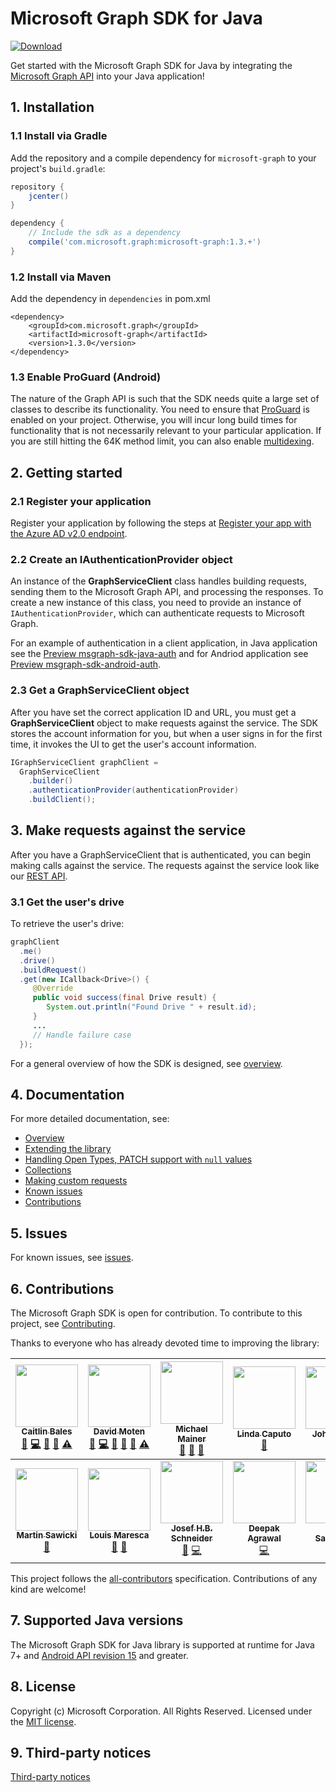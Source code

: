 # Microsoft Graph SDK for Java

[ ![Download](https://api.bintray.com/packages/microsoftgraph/Maven/microsoft-graph/images/download.svg) ](https://bintray.com/microsoftgraph/Maven/microsoft-graph/_latestVersion)


Get started with the Microsoft Graph SDK for Java by integrating the [Microsoft Graph API](https://graph.microsoft.io/en-us/getting-started) into your Java application!

## 1. Installation

### 1.1 Install via Gradle

Add the repository and a compile dependency for `microsoft-graph` to your project's `build.gradle`:

```gradle
repository {
    jcenter()
}

dependency {
    // Include the sdk as a dependency
    compile('com.microsoft.graph:microsoft-graph:1.3.+')
}
```

### 1.2 Install via Maven
Add the dependency in `dependencies` in pom.xml
```dependency
<dependency>
	<groupId>com.microsoft.graph</groupId>
	<artifactId>microsoft-graph</artifactId>
	<version>1.3.0</version>
</dependency>
```

### 1.3 Enable ProGuard (Android)
The nature of the Graph API is such that the SDK needs quite a large set of classes to describe its functionality. You need to ensure that [ProGuard](https://developer.android.com/studio/build/shrink-code.html) is enabled on your project. Otherwise, you will incur long build times for functionality that is not necessarily relevant to your particular application. If you are still hitting the 64K method limit, you can also enable [multidexing](https://developer.android.com/studio/build/multidex.html).

## 2. Getting started

### 2.1 Register your application

Register your application by following the steps at [Register your app with the Azure AD v2.0 endpoint](https://developer.microsoft.com/en-us/graph/docs/concepts/auth_register_app_v2).

### 2.2 Create an IAuthenticationProvider object

An instance of the **GraphServiceClient** class handles building requests, sending them to the Microsoft Graph API, and processing the responses. To create a new instance of this class, you need to provide an instance of `IAuthenticationProvider`, which can authenticate requests to Microsoft Graph.

For an example of authentication in a client application, in Java application see the [Preview msgraph-sdk-java-auth](https://github.com/microsoftgraph/msgraph-sdk-android-msa-auth-for-android-adapter) and for Andriod application see [Preview msgraph-sdk-android-auth](https://github.com/microsoftgraph/msgraph-sdk-android-auth).

### 2.3 Get a GraphServiceClient object
After you have set the correct application ID and URL, you must get a **GraphServiceClient** object to make requests against the service. The SDK stores the account information for you, but when a user signs in for the first time, it invokes the UI to get the user's account information.

```java
IGraphServiceClient graphClient = 
  GraphServiceClient
    .builder()
    .authenticationProvider(authenticationProvider)
    .buildClient();
```

## 3. Make requests against the service

After you have a GraphServiceClient that is authenticated, you can begin making calls against the service. The requests against the service look like our [REST API](https://developer.microsoft.com/en-us/graph/docs/concepts/overview).

### 3.1 Get the user's drive

To retrieve the user's drive:

```java
graphClient
  .me()
  .drive()
  .buildRequest()
  .get(new ICallback<Drive>() {
     @Override
     public void success(final Drive result) {
        System.out.println("Found Drive " + result.id);
     }
     ...
     // Handle failure case
  });
```

For a general overview of how the SDK is designed, see [overview](https://github.com/microsoftgraph/msgraph-sdk-java/wiki/Overview).

## 4. Documentation

For more detailed documentation, see:

* [Overview](https://github.com/microsoftgraph/msgraph-sdk-java/wiki/Overview)
* [Extending the library](https://github.com/microsoftgraph/msgraph-sdk-java/wiki/Extending-the-Library)
* [Handling Open Types, PATCH support with `null` values](https://github.com/microsoftgraph/msgraph-sdk-java/wiki/Working-with-Open-Types)
* [Collections](https://github.com/microsoftgraph/msgraph-sdk-java/wiki/Working-with-Collections)
* [Making custom requests](https://github.com/microsoftgraph/msgraph-sdk-java/wiki/Custom-Requests)
* [Known issues](https://github.com/microsoftgraph/msgraph-sdk-java/wiki/Known-Issues)
* [Contributions](https://github.com/microsoftgraph/msgraph-sdk-java/blob/master/CONTRIBUTING.md)

## 5. Issues

For known issues, see [issues](https://github.com/MicrosoftGraph/msgraph-sdk-java/issues).

## 6. Contributions

The Microsoft Graph SDK is open for contribution. To contribute to this project, see [Contributing](https://github.com/microsoftgraph/msgraph-sdk-java/blob/master/CONTRIBUTING.md).

Thanks to everyone who has already devoted time to improving the library:

<!-- ALL-CONTRIBUTORS-LIST:START  -->
<!-- prettier-ignore -->
| [<img src="https://avatars.githubusercontent.com/u/2273297?v=4" width="100px;"/><br /><sub><b>Caitlin Bales</b></sub>](https://developer.microsoft.com/graph)<br />[💬](#question-cbales "Answering Questions") [💻](https://github.com/microsoftgraph/msgraph-sdk-java/commits?author=cbales "Code") [📖](https://github.com/microsoftgraph/msgraph-sdk-java/wiki "Documentation") [👀](#review-cbales "Reviewed Pull Requests") [⚠️](https://github.com/microsoftgraph/msgraph-sdk-java/commits?author=cbales "Tests")| [<img src="https://avatars.githubusercontent.com/u/318187?v=4" width="100px;"/><br /><sub><b>David Moten</b></sub>](https://github.com/davidmoten)<br /> [🐛](https://github.com/microsoftgraph/msgraph-sdk-java/issues?q=is%3Aissue+author%3Adavidmoten "Bug reports") [💻](https://github.com/microsoftgraph/msgraph-sdk-java/commits?author=davidmoten "Code") [📖](https://github.com/microsoftgraph/msgraph-sdk-java/commit/87389b5a4240072e3f2226a2f04f089916ffed0b#diff-04c6e90faac2675aa89e2176d2eec7d8 "Documentation") [🤔](#ideas-davidmoten "Ideas & Planning") [👀](#review-davidmoten "Reviewed Pull Requests") [⚠️](https://github.com/microsoftgraph/msgraph-sdk-java/commits?author=davidmoten "Tests") | [<img src="https://avatars.githubusercontent.com/u/8527305?v=4" width="100px;"/><br /><sub><b>Michael Mainer</b></sub>](https://developer.microsoft.com/graph)<br /> [💬](#question-cbales "Answering Questions") [🤔](#ideas-MIchaelMainer "Ideas & Planning") [👀](#review-MIchaelMainer "Reviewed Pull Requests") | [<img src="https://avatars.githubusercontent.com/u/27295799?v=4" width="100px;"/><br /><sub><b>Linda Caputo</b></sub>](https://developer.microsoft.com/graph)<br />[📖](https://github.com/microsoftgraph/msgraph-sdk-java/wiki "Documentation") | [<img src="https://avatars.githubusercontent.com/u/8884923?v=4" width="100px;"/><br /><sub><b>John Austin</b></sub>](https://developer.microsoft.com/graph)<br />[🐛](https://github.com/microsoftgraph/msgraph-sdk-java/issues "Bug reports") | [<img src="https://avatars.githubusercontent.com/u/3460953?v=4" width="100px;"/><br /><sub><b>Dmitry Pimenov</b></sub>](https://developer.microsoft.com/graph)<br />[🤔](#ideas-dpim "Ideas & Planning") | [<img src="https://avatars.githubusercontent.com/u/1427840?v=4" width="100px;"/><br /><sub><b>Jonathan Giles</b></sub>](https://github.com/JonathanGiles)<br />[🤔](#ideas-JonathanGiles "Ideas & Planning") |
| :---: | :---: | :---: | :---: | :---: | :---: | :---: |
|  [<img src="https://avatars.githubusercontent.com/u/881767?v=4" width="100px;"/><br /><sub><b>Martin Sawicki</b></sub>](https://github.com/martinsawicki)<br />[🤔](#ideas-martinsawicki "Ideas & Planning") | [<img src="https://avatars.githubusercontent.com/u/29152134?v=4" width="100px;"/><br /><sub><b>Louis Maresca</b></sub>](https://github.com/LouMM)<br />[🤔](#ideas-LouMM "Ideas & Planning") [👀](#review-LouMM "Reviewed Pull Requests") | [<img src="https://avatars.githubusercontent.com/u/604089?v=4" width="100px;"/><br /><sub><b>Josef H.B. Schneider</b></sub>](https://j0s.at/)<br />[🐛](https://github.com/microsoftgraph/msgraph-sdk-java/issues?q=is%3Aissue+author%3AJ0s3f "Bug reports") [💻](https://github.com/microsoftgraph/msgraph-sdk-java/commits?author=J0s3f "Code") | [<img src="https://avatars2.githubusercontent.com/u/3197588?v=4" width="100px;"/><br /><sub><b>Deepak Agrawal</b></sub>](https://github.com/deepak2016)<br />[💻](https://github.com/microsoftgraph/msgraph-sdk-java/commits?author=deepak2016 "Code") | [<img src="https://avatars3.githubusercontent.com/u/16473684?v=4" width="100px;"/><br /><sub><b>Nakul Sabharwal</b></sub>](https://github.com/NakulSabharwal)<br />[💻](https://github.com/microsoftgraph/msgraph-sdk-java/commits?author=NakulSabharwal "Code") [👀](#review-NakulSabharwal "Reviewed Pull Requests")
<!-- ALL-CONTRIBUTORS-LIST:END -->

This project follows the [all-contributors](https://github.com/kentcdodds/all-contributors) specification. Contributions of any kind are welcome!

## 7. Supported Java versions
The Microsoft Graph SDK for Java library is supported at runtime for Java 7+ and [Android API revision 15](http://source.android.com/source/build-numbers.html) and greater.

## 8. License

Copyright (c) Microsoft Corporation. All Rights Reserved. Licensed under the [MIT license](LICENSE).

## 9. Third-party notices

[Third-party notices](THIRD%20PARTY%20NOTICES)

